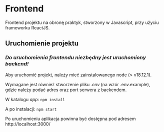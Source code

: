 # Frontend

Frontend projektu na obronę praktyk, stworzony w Javascript, przy użyciu frameworku ReactJS.

## Uruchomienie projektu
### *Do uruchomienia frontendu niezbędny jest uruchomiony backend!*

Aby uruchomić projekt, należy mieć zainstalowanego node (> v18.12.1). 

Wymagane jest również stworzenie pliku _.env_ (na wzór .env.example), gdzie należy podać adres oraz port serwera z backendem.

W katalogu _app_:
`npm install`

A po instalacji:
`npm start`

Po uruchomieniu aplikacja powinna być dostępna pod adresem http://localhost:3000/
